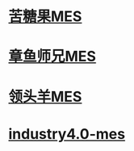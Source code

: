 # [苦糖果MES](https://gitee.com/kutangguo/ktg-mes?_from=gitee_search)
# [章鱼师兄MES](https://gitee.com/wangziyangyang/MES-Springboot.git)
# [领头羊MES](https://gitee.com/wangziyangyang/MES.git)
# [industry4.0-mes](https://gitee.com/ricefish/industry4.0-mes.git)